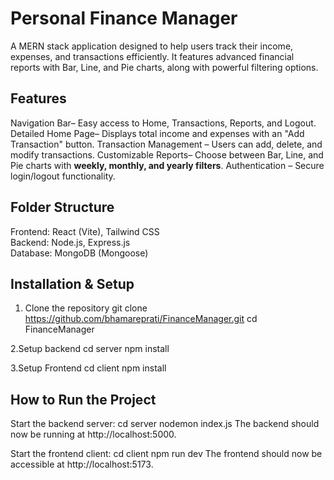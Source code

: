 # Personal Finance Manager

A MERN stack application designed to help users track their income, expenses, and transactions efficiently. It features advanced financial reports with Bar, Line, and Pie charts, along with powerful filtering options.

## Features
Navigation Bar– Easy access to Home, Transactions, Reports, and Logout.
Detailed Home Page– Displays total income and expenses with an "Add Transaction" button.
Transaction Management – Users can add, delete, and modify transactions.
Customizable Reports– Choose between Bar, Line, and Pie charts with **weekly, monthly, and yearly filters**.
Authentication – Secure login/logout functionality.


## Folder Structure

Frontend: React (Vite), Tailwind CSS  
Backend: Node.js, Express.js  
Database: MongoDB (Mongoose)    

## Installation & Setup 

1. Clone the repository
git clone https://github.com/bhamareprati/FinanceManager.git
cd FinanceManager

2.Setup backend
cd server
npm install

3.Setup Frontend
cd client
npm install

## How to Run the Project

Start the backend server:
cd server
nodemon index.js
The backend should now be running at http://localhost:5000.

Start the frontend client:
cd client
npm run dev
The frontend should now be accessible at http://localhost:5173.
